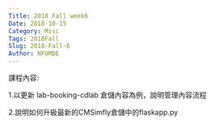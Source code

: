```yaml
---
Title: 2018 Fall week6
Date: 2018-10-15
Category: Misc
Tags: 2018Fall
Slug: 2018-Fall-6
Author: NFUMDE
---
```

課程內容:

1.以更新 lab-booking-cdlab 倉儲內容為例，說明管理內容流程

2.說明如何升級最新的CMSimfly倉儲中的flaskapp.py


